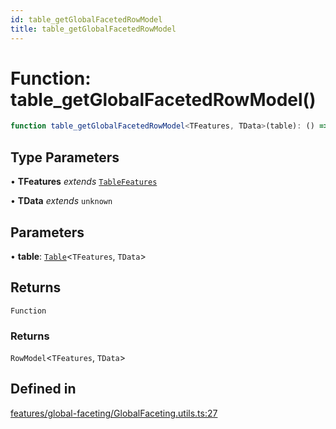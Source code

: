 ```yaml
---
id: table_getGlobalFacetedRowModel
title: table_getGlobalFacetedRowModel
---
```


# Function: table\_getGlobalFacetedRowModel()

```ts
function table_getGlobalFacetedRowModel<TFeatures, TData>(table): () => RowModel<TFeatures, TData>
```

## Type Parameters

• **TFeatures** *extends* [`TableFeatures`](../interfaces/tablefeatures.md)

• **TData** *extends* `unknown`

## Parameters

• **table**: [`Table`](../type-aliases/table.md)\<`TFeatures`, `TData`\>

## Returns

`Function`

### Returns

`RowModel`\<`TFeatures`, `TData`\>

## Defined in

[features/global-faceting/GlobalFaceting.utils.ts:27](https://github.com/TanStack/table/blob/b1e6b79157b0debc7222660572b06c8b857f4605/packages/table-core/src/features/global-faceting/GlobalFaceting.utils.ts#L27)
